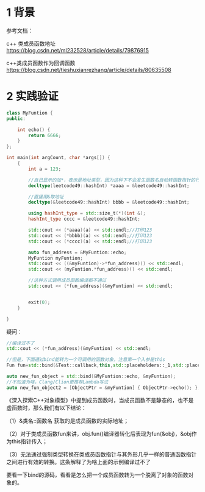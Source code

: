 # 1 背景

参考文档：

c++ 类成员函数地址          https://blog.csdn.net/ml232528/article/details/79876915

c++类成员函数作为回调函数     https://blog.csdn.net/tieshuxianrezhang/article/details/80635508

# 2 实践验证
```cpp
class MyFuntion {
public:

    int echo() {
        return 6666;
    }
};

int main(int argCount, char *args[]) {
    {
        int a = 123;

        //自己显示的加*，表示是地址类型，因为这种下不会发生函数名自动转函数指针的行为
        decltype(leetcode49::hashInt) *aaaa = &leetcode49::hashInt;

        //直接用&取地址
        decltype(&leetcode49::hashInt) bbbb = &leetcode49::hashInt;

        using hashInt_type = std::size_t(*)(int &);
        hashInt_type cccc = &leetcode49::hashInt;

        std::cout << (*aaaa)(a) << std::endl;//打印123
        std::cout << (*bbbb)(a) << std::endl;//打印123
        std::cout << (*cccc)(a) << std::endl;//打印123

        auto fun_address = &MyFuntion::echo;
        MyFuntion myFuntion;
        std::cout << ((&myFuntion)->*fun_address)() << std::endl;
        std::cout << (myFuntion.*fun_address)() << std::endl;

        //这种方式调用成员函数编译都不通过
        std::cout << (*fun_address)(&myFuntion) << std::endl;


        exit(0);
    }

}

```

疑问：

```cpp
//编译过不了
std::cout << (*fun_address)(&myFuntion) << std::endl;

//但是，下面通过bind能转为一个可调用的函数对象，注意第一个入参是this
Fun fun=std::bind(&Test::callback,this,std::placeholders::_1,std::placeholders::_2); 

auto new_fun_object = std::bind(&MyFuntion::echo, &myFuntion);
//不知道为啥，Clang/Clion更推荐Lambda写法
auto new_fun_object2 = [ObjectPtr = &myFuntion] { ObjectPtr->echo(); };
```

《深入探索C++对象模型》中提到成员函数时，当成员函数不是静态的，也不是虚函数时，那么我们有以下结论： 

（1）&类名::函数名 获取的是成员函数的实际地址；

（2）对于类成员函数fun来讲，obj.fun()编译器转化后表现为fun(&obj)，&obj作为this指针传入； 

（3）无法通过强制类型转换在类成员函数指针与其外形几乎一样的普通函数指针之间进行有效的转换。这条解释了为啥上面的示例编译过不了

要看一下bind的源码，看看是怎么把一个成员函数转为一个脱离了对象的函数对象的。
